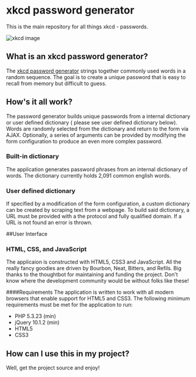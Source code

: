 # xkcd password generator
This is the main repository for all things xkcd - passwords.

![xkcd image](https://raw.githubusercontent.com/harrisonde/xkcd-password-generator/master/images/comic.png "xkcd")

## What is an xkcd password generator?
The [xkcd password generator](http://xkcd.com/936/) strings together commonly used words in a random sequence. The goal is to create a unique password that is easy to recall from memory but difficult to guess.

## How's it all work?
The password generator builds unique passwords from a internal dictionary or user defined dictionary ( please see user defined dictionary below). Words are randomly selected from the dictionary and return to the form via AJAX. Optionally, a series of arguments can be provided by modifying the form configuration to produce an even more complex password.

### Built-in dictionary
The application generates password phrases from an internal dictionary of words. The dictionary currently holds 2,091 common english words.

### User defined dictionary
If specified by a modification of the form configuration, a custom dictionary can be created by scraping text from a webpage. To build said dictionary, a URL must be provided with a the protocol and fully qualified domain. If  a URL is not found an error is thrown.

##User Interface
### HTML, CSS, and JavaScript
The applicaion is constructed with HTML5, CSS3 and JavaScript. All the really fancy goodies are driven by Bourbon, Neat, Bitters, and Refils. Big thanks to the thoughtbot for maintaining and funding the project. Don't know where the development community would be without folks like these!

####Requirements
The application is written to work with all modern browsers that enable support for HTML5 and CSS3. The following minimum requirements must be met for the application to run:

* PHP 5.3.23 (min)
* jQuery 10.1.2 (min)
* HTML5
* CSS3

## How can I use this in my project?
Well, get the project source and enjoy!